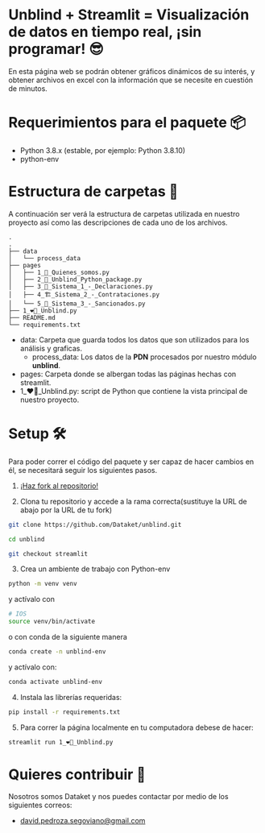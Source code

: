 # Unblind + Streamlit = Visualización de datos en tiempo real, ¡sin programar! 😎
En esta página web se podrán obtener gráficos dinámicos de su interés, y obtener archivos en excel con la información que se necesite en cuestión de minutos.

# Requerimientos para el paquete 📦
- Python 3.8.x (estable, por ejemplo: Python 3.8.10)
- python-env

# Estructura de carpetas 📁
A continuación ser verá la estructura de carpetas utilizada en nuestro proyecto así como las descripciones de cada uno de los archivos.

```
.
.
├── data
│   └── process_data
├── pages
│   ├── 1_👀_Quienes_somos.py
│   ├── 2_🐍_Unblind_Python_package.py
│   ├── 3_💸_Sistema_1_-_Declaraciones.py
│   ├── 4_🏗️_Sistema_2_-_Contrataciones.py
│   └── 5_🚓_Sistema_3_-_Sancionados.py
├── 1_❤️‍🔥_Unblind.py
├── README.md
└── requirements.txt
```

- data: Carpeta que guarda todos los datos que son utilizados para los análisis y graficas.
	- process_data: Los datos de la __PDN__ procesados por nuestro módulo **unblind**. 
- pages: Carpeta donde se albergan todas las páginas hechas con streamlit.
- 1_❤️‍🔥_Unblind.py: script de Python que contiene la vista principal de nuestro proyecto.


# Setup 🛠
Para poder correr el código del paquete y ser capaz de hacer cambios en él, se necesitará seguir los siguientes pasos.

1. [¡Haz fork al repositorio!](https://docs.github.com/en/pull-requests/collaborating-with-pull-requests/working-with-forks/about-forks)

2. Clona tu repositorio y accede a la rama correcta(sustituye la URL de abajo por la URL de tu fork)
```bash
git clone https://github.com/Dataket/unblind.git

cd unblind

git checkout streamlit
```

3. Crea un ambiente de trabajo con Python-env
```bash
python -m venv venv
```
y actívalo con

```bash
# IOS
source venv/bin/activate
```
o con conda de la siguiente manera
```bash
conda create -n unblind-env
```

y actívalo con:
```bash
conda activate unblind-env
```

4. Instala las librerías requeridas: 
```bash
pip install -r requirements.txt
```

5. Para correr la página localmente en tu computadora debese de hacer:
```bash
streamlit run 1_❤️‍🔥_Unblind.py
```

# Quieres contribuir 🤔
Nosotros somos Dataket y nos puedes contactar por medio de los siguientes correos:
- david.pedroza.segoviano@gmail.com
